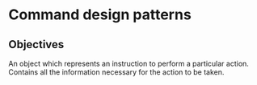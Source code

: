 # Command design patterns
## Objectives 
An object which represents an instruction to perform a particular 
action. Contains all the information necessary for the action to be
taken.

